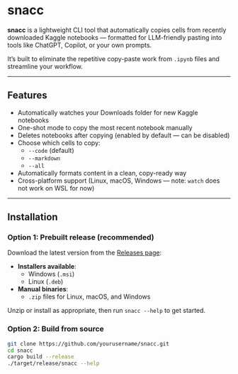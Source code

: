 # snacc

**snacc** is a lightweight CLI tool that automatically copies cells from recently downloaded Kaggle notebooks — formatted for LLM-friendly pasting into tools like ChatGPT, Copilot, or your own prompts.

It’s built to eliminate the repetitive copy-paste work from `.ipynb` files and streamline your workflow.

---

## Features

- Automatically watches your Downloads folder for new Kaggle notebooks
- One-shot mode to copy the most recent notebook manually
- Deletes notebooks after copying (enabled by default — can be disabled)
- Choose which cells to copy:
  - `--code` (default)
  - `--markdown`
  - `--all`
- Automatically formats content in a clean, copy-ready way
- Cross-platform support (Linux, macOS, Windows — note: `watch` does not work on WSL for now)

---

## Installation

### Option 1: Prebuilt release (recommended)

Download the latest version from the [Releases page](https://github.com/yourusername/snacc/releases):

- **Installers available**:
  - Windows (`.msi`)
  - Linux (`.deb`)
- **Manual binaries**:
  - `.zip` files for Linux, macOS, and Windows

Unzip or install as appropriate, then run `snacc --help` to get started.

### Option 2: Build from source

```bash
git clone https://github.com/yourusername/snacc.git
cd snacc
cargo build --release
./target/release/snacc --help
